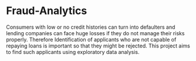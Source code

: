 # Fraud-Analytics

Consumers with low or no credit histories can turn into defaulters and lending companies can face huge losses if they do not manage their risks properly. Therefore Identification of applicants
who are not capable of repaying loans is important so that they might be rejected. This project aims to find such applicants using exploratory data analysis.
